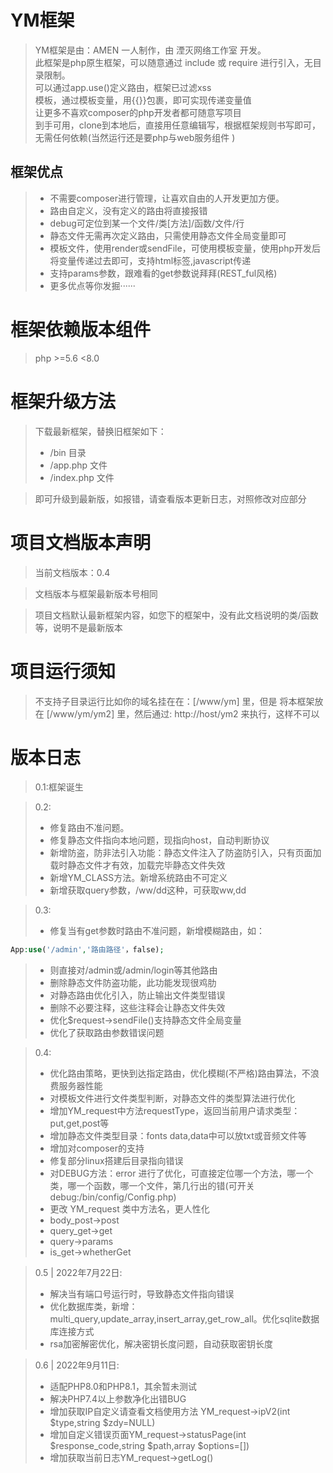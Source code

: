 # YM框架

> YM框架是由：AMEN 一人制作，由 湮灭网络工作室 开发。  
> 此框架是php原生框架，可以随意通过 include 或 require 进行引入，无目录限制。  
> 可以通过app.use()定义路由，框架已过滤xss  
> 模板，通过模板变量，用{{}}包裹，即可实现传递变量值  
> 让更多不喜欢composer的php开发者都可随意写项目  
> 到手可用，clone到本地后，直接用任意编辑写，根据框架规则书写即可，无需任何依赖(当然运行还是要php与web服务组件 )  
## 框架优点
> - 不需要composer进行管理，让喜欢自由的人开发更加方便。
> - 路由自定义，没有定义的路由将直接报错
> - debug可定位到某一个文件/类[方法]/函数/文件/行
> - 静态文件无需再次定义路由，只需使用静态文件全局变量即可
> - 模板文件，使用render或sendFile，可使用模板变量，使用php开发后将变量传递过去即可，支持html标签,javascript传递
> - 支持params参数，跟难看的get参数说拜拜(REST_ful风格)
> - 更多优点等你发掘······

# 框架依赖版本组件
> php >=5.6 <8.0

# 框架升级方法
> 下载最新框架，替换旧框架如下：  
> - /bin 目录
> - /app.php 文件
> - /index.php 文件

> 即可升级到最新版，如报错，请查看版本更新日志，对照修改对应部分

# 项目文档版本声明

> 当前文档版本：0.4

> 文档版本与框架最新版本号相同  

> 项目文档默认最新框架内容，如您下的框架中，没有此文档说明的类/函数等，说明不是最新版本  

# 项目运行须知

> 不支持子目录运行比如你的域名挂在在：[/www/ym] 里，但是 将本框架放在 [/www/ym/ym2] 里，然后通过: http://host/ym2 来执行，这样不可以

# 版本日志
> 0.1:框架诞生  

> 0.2: 
> - 修复路由不准问题。 
> - 修复静态文件指向本地问题，现指向host，自动判断协议
> - 新增防盗，防非法引入功能：静态文件注入了防盗防引入，只有页面加载时静态文件才有效，加载完毕静态文件失效
> - 新增YM_CLASS方法。新增系统路由不可定义
> - 新增获取query参数，/ww/dd这种，可获取ww,dd

> 0.3:
> - 修复当有get参数时路由不准问题，新增模糊路由，如：
```php
App:use('/admin','路由路径'，false);
```
> - 则直接对/admin或/admin/login等其他路由
> - 删除静态文件防盗功能，此功能发现很鸡肋
> - 对静态路由优化引入，防止输出文件类型错误
> - 删除不必要注释，这些注释会让静态文件失效
> - 优化$request->sendFile()支持静态文件全局变量
> - 优化了获取路由参数错误问题

> 0.4:
> - 优化路由策略，更快到达指定路由，优化模糊(不严格)路由算法，不浪费服务器性能
> - 对模板文件进行文件类型判断，对静态文件的类型算法进行优化
> - 增加YM_request中方法requestType，返回当前用户请求类型：put,get,post等
> - 增加静态文件类型目录：fonts data,data中可以放txt或音频文件等
> - 增加对composer的支持
> - 修复部分linux搭建后目录指向错误
> - 对DEBUG方法：error 进行了优化，可直接定位哪一个方法，哪一个类，哪一个函数，哪一个文件，第几行出的错(可开关debug:/bin/config/Config.php)
> - 更改 YM_request 类中方法名，更人性化
> - body_post->post
> - query_get->get
> - query->params
> - is_get->whetherGet

> 0.5 | 2022年7月22日:
> - 解决当有端口号运行时，导致静态文件指向错误  
> - 优化数据库类，新增：multi_query,update_array,insert_array,get_row_all。优化sqlite数据库连接方式  
> - rsa加密解密优化，解决密钥长度问题，自动获取密钥长度  


> 0.6 | 2022年9月11日:
> - 适配PHP8.0和PHP8.1，其余暂未测试  
> - 解决PHP7.4以上参数净化出错BUG  
> - 增加获取IP自定义请查看文档使用方法 YM_request->ipV2(int $type,string $zdy=NULL)  
> - 增加自定义错误页面YM_request->statusPage(int $response_code,string $path,array $options=[])  
> - 增加获取当前日志YM_request->getLog()  